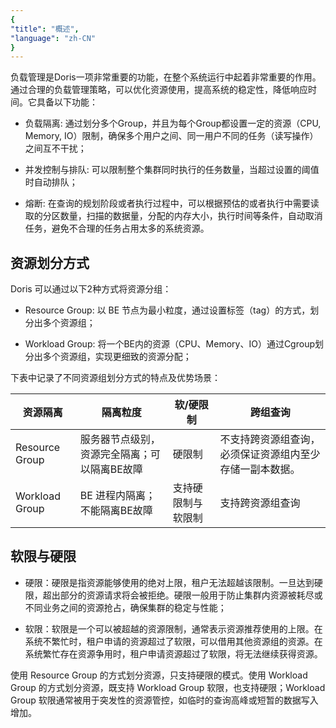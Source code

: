 ```yaml
---
{
"title": "概述",
"language": "zh-CN"
}
---
```


<!-- 
Licensed to the Apache Software Foundation (ASF) under one
or more contributor license agreements.  See the NOTICE file
distributed with this work for additional information
regarding copyright ownership.  The ASF licenses this file
to you under the Apache License, Version 2.0 (the
"License"); you may not use this file except in compliance
with the License.  You may obtain a copy of the License at

  http://www.apache.org/licenses/LICENSE-2.0

Unless required by applicable law or agreed to in writing,
software distributed under the License is distributed on an
"AS IS" BASIS, WITHOUT WARRANTIES OR CONDITIONS OF ANY
KIND, either express or implied.  See the License for the
specific language governing permissions and limitations
under the License.
-->

负载管理是Doris一项非常重要的功能，在整个系统运行中起着非常重要的作用。通过合理的负载管理策略，可以优化资源使用，提高系统的稳定性，降低响应时间。它具备以下功能：

- 负载隔离: 通过划分多个Group，并且为每个Group都设置一定的资源（CPU, Memory, IO）限制，确保多个用户之间、同一用户不同的任务（读写操作）之间互不干扰；

- 并发控制与排队: 可以限制整个集群同时执行的任务数量，当超过设置的阈值时自动排队；

- 熔断: 在查询的规划阶段或者执行过程中，可以根据预估的或者执行中需要读取的分区数量，扫描的数据量，分配的内存大小，执行时间等条件，自动取消任务，避免不合理的任务占用太多的系统资源。


## 资源划分方式
Doris 可以通过以下2种方式将资源分组：

- Resource Group: 以 BE 节点为最小粒度，通过设置标签（tag）的方式，划分出多个资源组；

- Workload Group: 将一个BE内的资源（CPU、Memory、IO）通过Cgroup划分出多个资源组，实现更细致的资源分配；
  
下表中记录了不同资源组划分方式的特点及优势场景：

| 资源隔离      | 隔离粒度                                                                                             | 软/硬限制    |  跨组查询   |
| ---------- | ----------- |-----|-----|
| Resource Group | 服务器节点级别，资源完全隔离；可以隔离BE故障      |   硬限制  |不支持跨资源组查询，必须保证资源组内至少存储一副本数据。    |
| Workload Group | BE 进程内隔离；不能隔离BE故障                                                          | 支持硬限制与软限制    | 支持跨资源组查询    |

## 软限与硬限

- 硬限：硬限是指资源能够使用的绝对上限，租户无法超越该限制。一旦达到硬限，超出部分的资源请求将会被拒绝。硬限一般用于防止集群内资源被耗尽或不同业务之间的资源抢占，确保集群的稳定与性能；

- 软限：软限是一个可以被超越的资源限制，通常表示资源推荐使用的上限。在系统不繁忙时，租户申请的资源超过了软限，可以借用其他资源组的资源。在系统繁忙存在资源争用时，租户申请资源超过了软限，将无法继续获得资源。

使用 Resource Group 的方式划分资源，只支持硬限的模式。使用 Workload Group 的方式划分资源，既支持 Workload Group 软限，也支持硬限；Workload Group 软限通常被用于突发性的资源管控，如临时的查询高峰或短暂的数据写入增加。